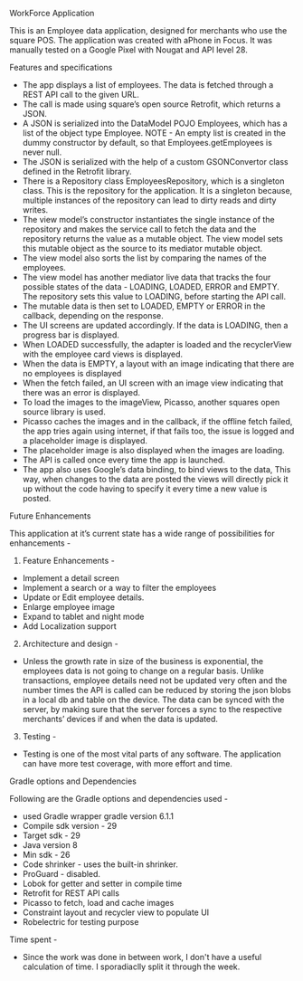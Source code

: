 
WorkForce Application 


This is an Employee data application, designed for merchants who use the square POS. The application was created with aPhone in Focus. 
It was manually tested on a Google Pixel with Nougat and API level 28.

Features and specifications

- The app displays a list of employees. The data is fetched through a REST API call to the given URL. 
- The call is made using square’s open source Retrofit, which returns a JSON. 
-  A JSON is serialized into the DataModel POJO Employees, which has a list of the object type Employee. NOTE - An empty list is created in the dummy constructor by default, so that Employees.getEmployees is never null. 
- The JSON is serialized with the help of a custom GSONConvertor class defined in the Retrofit library. 
- There is a Repository class EmployeesRepository, which is a singleton class. This is the repository for the application. It is a singleton because, multiple instances of the repository can lead to dirty reads and dirty writes. 
- The view model’s constructor instantiates the single instance of the repository and makes the service call to fetch the data and the repository returns the value as a mutable object. The view model sets this mutable object as the source to its mediator mutable object. 
- The view model also sorts the list by comparing the names of the employees. 
- The view model has another mediator live data that tracks the four possible states of the data - LOADING, LOADED, ERROR and EMPTY. The repository sets this value to LOADING, before starting the API call. 
- The mutable data is then set to LOADED, EMPTY or ERROR in the callback, depending on the response. 
- The UI screens are updated accordingly. If the data is LOADING, then a progress bar is displayed. 
- When LOADED successfully, the adapter is loaded and the recyclerView with the employee card views is displayed. 
- When the data is EMPTY, a layout with an image indicating that there are no employees is displayed
- When the fetch failed, an UI screen with an image view indicating that there was an error is displayed. 
- To load the images to the imageView, Picasso, another squares open source library is used. 
- Picasso caches the images and in the callback, if the offline fetch failed, the app tries again using internet, if that fails too, the issue is logged and a placeholder image is displayed. 
- The placeholder image is also displayed when the images are loading. 
- The API is called once every time the app is launched. 
- The app also uses Google’s data binding, to bind views to the data, This way, when changes to the data are posted the views will directly pick it up without the code having to specify it every time a new value is posted. 

Future Enhancements

This application at it’s current state has a wide range of possibilities for enhancements - 

1. Feature Enhancements - 

- Implement a detail screen
- Implement a search or a way to filter the employees
- Update or Edit employee details. 
- Enlarge employee image
- Expand to tablet and night mode
- Add Localization support

2. Architecture and design -

- Unless the growth rate in size of the business is exponential, the employees data is not going to change on a regular basis. 
Unlike transactions, employee details need not be updated very often and the number times the API is called can be reduced by storing the json blobs in a local db and table on the device. 
The data can be synced with the server, by making sure that the server forces a sync  to the respective merchants’ devices if and when the data is updated. 

3. Testing - 

- Testing is one of the most vital parts of any software. The application can have more test coverage, with more effort and time. 

Gradle options and Dependencies

Following are the Gradle options and dependencies used - 
- used Gradle wrapper gradle version 6.1.1
- Compile sdk version - 29
- Target sdk - 29
- Java version 8
- Min sdk - 26
- Code shrinker - uses the built-in shrinker.
- ProGuard - disabled. 
- Lobok for getter and setter in compile time
- Retrofit for REST API calls
- Picasso to fetch, load and cache images
- Constraint layout and recycler view to populate UI
- Robelectric for testing purpose

Time spent - 

- Since the work was done in between work, I don't have a useful calculation of time. I sporadiaclly split it through the week. 